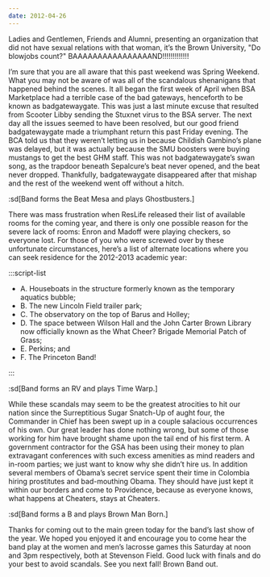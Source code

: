 ```yaml
---
date: 2012-04-26
---
```


Ladies and Gentlemen, Friends and Alumni, presenting an organization that did not have sexual relations with that woman, it’s the Brown University, "Do blowjobs count?" BAAAAAAAAAAAAAAAAND!!!!!!!!!!!!!

I’m sure that you are all aware that this past weekend was Spring Weekend. What you may not be aware of was all of the scandalous shenanigans that happened behind the scenes. It all began the first week of April when BSA Marketplace had a terrible case of the bad gateways, henceforth to be known as badgatewaygate. This was just a last minute excuse that resulted from Scooter Libby sending the Stuxnet virus to the BSA server. The next day all the issues seemed to have been resolved, but our good friend badgatewaygate made a triumphant return this past Friday evening. The BCA told us that they weren’t letting us in because Childish Gambino’s plane was delayed, but it was actually because the SMU boosters were buying mustangs to get the best GHM staff. This was not badgatewaygate’s swan song, as the trapdoor beneath Sepalcure’s beat never opened, and the beat never dropped. Thankfully, badgatewaygate disappeared after that mishap and the rest of the weekend went off without a hitch.

:sd[Band forms the Beat Mesa and plays Ghostbusters.]

There was mass frustration when ResLife released their list of available rooms for the coming year, and there is only one possible reason for the severe lack of rooms: Enron and Madoff were playing checkers, so everyone lost. For those of you who were screwed over by these unfortunate circumstances, here’s a list of alternate locations where you can seek residence for the 2012-2013 academic year:

:::script-list

- A. Houseboats in the structure formerly known as the temporary aquatics bubble;
- B. The new Lincoln Field trailer park;
- C. The observatory on the top of Barus and Holley;
- D. The space between Wilson Hall and the John Carter Brown Library now officially known as the What Cheer? Brigade Memorial Patch of Grass;
- E. Perkins; and
- F. The Princeton Band!

:::

:sd[Band forms an RV and plays Time Warp.]

While these scandals may seem to be the greatest atrocities to hit our nation since the Surreptitious Sugar Snatch-Up of aught four, the Commander in Chief has been swept up in a couple salacious occurrences of his own. Our great leader has done nothing wrong, but some of those working for him have brought shame upon the tail end of his first term. A government contractor for the GSA has been using their money to plan extravagant conferences with such excess amenities as mind readers and in-room parties; we just want to know why she didn’t hire us. In addition several members of Obama’s secret service spent their time in Colombia hiring prostitutes and bad-mouthing Obama. They should have just kept it within our borders and come to Providence, because as everyone knows, what happens at Cheaters, stays at Cheaters.

:sd[Band forms a B and plays Brown Man Born.]

Thanks for coming out to the main green today for the band’s last show of the year. We hoped you enjoyed it and encourage you to come hear the band play at the women and men’s lacrosse games this Saturday at noon and 3pm respectively, both at Stevenson Field. Good luck with finals and do your best to avoid scandals. See you next fall! Brown Band out.
